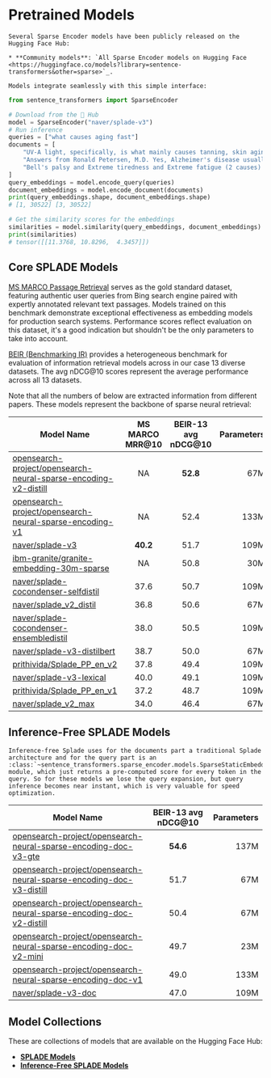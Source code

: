 # Pretrained Models

```{eval-rst}
Several Sparse Encoder models have been publicly released on the Hugging Face Hub:

* **Community models**: `All Sparse Encoder models on Hugging Face <https://huggingface.co/models?library=sentence-transformers&other=sparse>`_.

Models integrate seamlessly with this simple interface:
```


```python
from sentence_transformers import SparseEncoder

# Download from the 🤗 Hub
model = SparseEncoder("naver/splade-v3")
# Run inference
queries = ["what causes aging fast"]
documents = [
    "UV-A light, specifically, is what mainly causes tanning, skin aging, and cataracts, UV-B causes sunburn, skin aging and skin cancer, and UV-C is the strongest, and therefore most effective at killing microorganisms. Again â\x80\x93 single words and multiple bullets.",
    "Answers from Ronald Petersen, M.D. Yes, Alzheimer's disease usually worsens slowly. But its speed of progression varies, depending on a person's genetic makeup, environmental factors, age at diagnosis and other medical conditions. Still, anyone diagnosed with Alzheimer's whose symptoms seem to be progressing quickly â\x80\x94 or who experiences a sudden decline â\x80\x94 should see his or her doctor.",
    "Bell's palsy and Extreme tiredness and Extreme fatigue (2 causes) Bell's palsy and Extreme tiredness and Hepatitis (2 causes) Bell's palsy and Extreme tiredness and Liver pain (2 causes) Bell's palsy and Extreme tiredness and Lymph node swelling in children (2 causes)",
]
query_embeddings = model.encode_query(queries)
document_embeddings = model.encode_document(documents)
print(query_embeddings.shape, document_embeddings.shape)
# [1, 30522] [3, 30522]

# Get the similarity scores for the embeddings
similarities = model.similarity(query_embeddings, document_embeddings)
print(similarities)
# tensor([[11.3768, 10.8296,  4.3457]])
```


## Core SPLADE Models

[MS MARCO Passage Retrieval](https://github.com/microsoft/MSMARCO-Passage-Ranking) serves as the gold standard dataset, featuring authentic user queries from Bing search engine paired with expertly annotated relevant text passages. Models trained on this benchmark demonstrate exceptional effectiveness as embedding models for production search systems. Performance scores reflect evaluation on this dataset, it's a good indication but shouldn't be the only parameters to take into account.

[BEIR (Benchmarking IR)](https://github.com/beir-cellar/beir) provides a heterogeneous benchmark for evaluation of information retrieval models across in our case 13 diverse datasets. The avg nDCG@10 scores represent the average performance across all 13 datasets.

Note that all the numbers of below are extracted information from different papers. These models represent the backbone of sparse neural retrieval:

| Model Name                                                                                                                                                | MS MARCO MRR@10 | BEIR-13 avg nDCG@10 | Parameters |
|-----------------------------------------------------------------------------------------------------------------------------------------------------------|:---------------:|:-------------------:|-----------:|
| [opensearch-project/opensearch-neural-sparse-encoding-v2-distill](https://huggingface.co/opensearch-project/opensearch-neural-sparse-encoding-v2-distill) | NA              | **52.8**            | 67M        |
| [opensearch-project/opensearch-neural-sparse-encoding-v1](https://huggingface.co/opensearch-project/opensearch-neural-sparse-encoding-v1)                 | NA              | 52.4                | 133M       |
| [naver/splade-v3](https://huggingface.co/naver/splade-v3)                                                                                                 | **40.2**        | 51.7                | 109M       |
| [ibm-granite/granite-embedding-30m-sparse](https://huggingface.co/ibm-granite/granite-embedding-30m-sparse)                                               | NA              | 50.8                | 30M        |
| [naver/splade-cocondenser-selfdistil](https://huggingface.co/naver/splade-cocondenser-selfdistil)                                                         | 37.6            | 50.7                | 109M       |
| [naver/splade_v2_distil](https://huggingface.co/naver/splade_v2_distil)                                                                                   | 36.8            | 50.6                | 67M        |
| [naver/splade-cocondenser-ensembledistil](https://huggingface.co/naver/splade-cocondenser-ensembledistil)                                                 | 38.0            | 50.5                | 109M       |
| [naver/splade-v3-distilbert](https://huggingface.co/naver/splade-v3-distilbert)                                                                           | 38.7            | 50.0                | 67M        |
| [prithivida/Splade_PP_en_v2](https://huggingface.co/prithivida/Splade_PP_en_v2)                                                                           | 37.8            | 49.4                | 109M       |
| [naver/splade-v3-lexical](https://huggingface.co/naver/splade-v3-lexical)                                                                                 | 40.0            | 49.1                | 109M       |
| [prithivida/Splade_PP_en_v1](https://huggingface.co/prithivida/Splade_PP_en_v1)                                                                           | 37.2            | 48.7                | 109M       |
| [naver/splade_v2_max](https://huggingface.co/naver/splade_v2_max)                                                                                         | 34.0            | 46.4                | 67M        |


## Inference-Free SPLADE Models

```{eval-rst}
Inference-free Splade uses for the documents part a traditional Splade architecture and for the query part is an :class:`~sentence_transformers.sparse_encoder.models.SparseStaticEmbedding` module, which just returns a pre-computed score for every token in the query. So for these models we lose the query expansion, but query inference becomes near instant, which is very valuable for speed optimization.
```

| Model Name                                                                                                                                                        | BEIR-13 avg nDCG@10 | Parameters |
|-------------------------------------------------------------------------------------------------------------------------------------------------------------------|:-------------------:|-----------:|
| [opensearch-project/opensearch-neural-sparse-encoding-doc-v3-gte](https://huggingface.co/opensearch-project/opensearch-neural-sparse-encoding-doc-v3-gte)         | **54.6**            | 137M       |
| [opensearch-project/opensearch-neural-sparse-encoding-doc-v3-distill](https://huggingface.co/opensearch-project/opensearch-neural-sparse-encoding-doc-v3-distill) | 51.7                | 67M        |
| [opensearch-project/opensearch-neural-sparse-encoding-doc-v2-distill](https://huggingface.co/opensearch-project/opensearch-neural-sparse-encoding-doc-v2-distill) | 50.4                | 67M        |
| [opensearch-project/opensearch-neural-sparse-encoding-doc-v2-mini](https://huggingface.co/opensearch-project/opensearch-neural-sparse-encoding-doc-v2-mini)       | 49.7                | 23M        |
| [opensearch-project/opensearch-neural-sparse-encoding-doc-v1](https://huggingface.co/opensearch-project/opensearch-neural-sparse-encoding-doc-v1)                 | 49.0                | 133M       |
| [naver/splade-v3-doc](https://huggingface.co/naver/splade-v3-doc)                                                                                                 | 47.0                | 109M       |

## Model Collections

These are collections of models that are available on the Hugging Face Hub:

- [**SPLADE Models**](https://huggingface.co/collections/arthurbresnu/splade-models-6850b6f81b29d17efc0171de)
- [**Inference-Free SPLADE Models**](https://huggingface.co/collections/arthurbresnu/inference-free-splade-models-6850b79e9becbb2eb0bbbd28)
